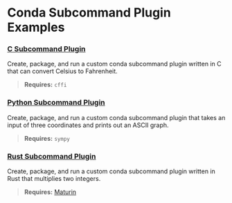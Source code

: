 # Conda Subcommand Plugin Examples

### [C Subcommand Plugin](c_subcommand_plugin_tutorial/README.md)

Create, package, and run a custom conda subcommand plugin written in C that can convert Celsius to Fahrenheit.

> **Requires:** `cffi`

### [Python Subcommand Plugin](conda_subcommand_plugin_tutorial/README.md)

Create, package, and run a custom conda subcommand plugin that takes an input of three coordinates and prints out an ASCII graph.

> **Requires:** `sympy`
### [Rust Subcommand Plugin](rust_subcommand_plugin_tutorial/README.md)

Create, package, and run a custom conda subcommand plugin written in Rust that multiplies two integers.

> **Requires:** [Maturin](https://github.com/PyO3/maturin)